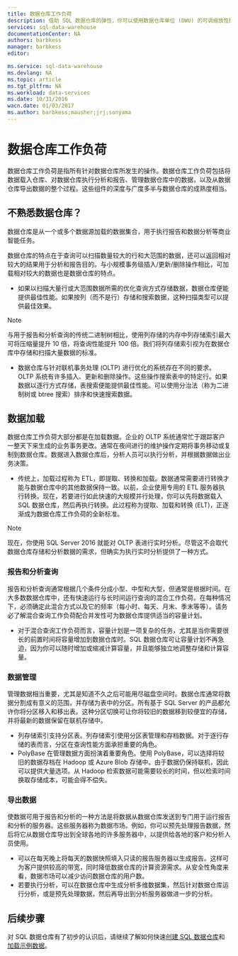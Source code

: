 ```yaml
---
title: 数据仓库工作负荷
description: 借助 SQL 数据仓库的弹性，你可以使用数据仓库单位 (DWU) 的可调缩放性扩大、收缩或暂停计算容量。本文介绍数据仓库指标以及它们如何与 DWU 相关。
services: sql-data-warehouse
documentationCenter: NA
authors: barbkess
manager: barbkess
editor: 

ms.service: sql-data-warehouse
ms.devlang: NA
ms.topic: article
ms.tgt_pltfrm: NA
ms.workload: data-services
ms.date: 10/31/2016
wacn.date: 01/03/2017
ms.author: barbkess;mausher;jrj;sonyama
---
```


# 数据仓库工作负荷
数据仓库工作负荷是指所有针对数据仓库所发生的操作。数据仓库工作负荷包括将数据载入仓库、对数据仓库执行分析和报告、管理数据仓库中的数据，以及从数据仓库导出数据的整个过程。这些组件的深度与广度多半与数据仓库的成熟度相当。

## 不熟悉数据仓库？
数据仓库是从一个或多个数据源加载的数据集合，用于执行报告和数据分析等商业智能任务。

数据仓库的特点在于查询可以扫描数量较大的行和大范围的数据，还可以返回相对较大的结果用于分析和报告目的。与小规模事务级插入/更新/删除操作相比，可加载相对较大的数据也是数据仓库的特点。

- 如果以扫描大量行或大范围数据所需的优化查询方式存储数据，数据仓库便能提供最佳性能。如果按列（而不是行）存储和搜索数据，这种扫描类型可以提供最佳效果。

>[!NOTE]
> 与用于报告和分析查询的传统二进制树相比，使用列存储的内存中列存储索引最大可将压缩量提升 10 倍，将查询性能提升 100 倍。我们将列存储索引视为在数据仓库中存储和扫描大量数据的标准。

* 数据仓库与针对联机事务处理 (OLTP) 进行优化的系统存在不同的要求。OLTP 系统有许多插入、更新和删除操作。这些操作搜索表中的特定行。如果数据以逐行方式存储，表搜索便能提供最佳性能。可以使用分治法（称为二进制树或 btree 搜索）排序和快速搜索数据。

## 数据加载
数据仓库工作负荷大部分都是在加载数据。企业的 OLTP 系统通常忙于跟踪客户一整天下来生成的业务事务更改。通常在夜间进行的维护操作定期将事务移动或复制到数据仓库。数据进入数据仓库后，分析人员可以执行分析，并根据数据做出业务决策。

* 传统上，加载过程称为 ETL，即提取、转换和加载。数据通常需要进行转换才能与数据仓库中的其他数据保持一致。以前，企业使用专用的 ETL 服务器执行转换。现在，若要进行如此快速的大规模并行处理，你可以先将数据载入 SQL 数据仓库，然后再执行转换。此过程称为提取、加载和转换 (ELT)，正逐渐成为数据仓库工作负荷的全新标准。

> [!NOTE]
> 现在，你使用 SQL Server 2016 就能对 OLTP 表进行实时分析。尽管这不会取代数据仓库存储和分析数据的需求，但确实为执行实时分析提供了一种方式。

### 报告和分析查询
报告和分析查询通常根据几个条件分成小型、中型和大型，但通常是根据时间。在大多数数据仓库中，还有快速运行与长时间运行查询的混合工作负荷。在每种情况下，必须确定此混合方式以及它的频率（每小时、每天、月末、季末等等）。请务必了解混合查询工作负荷配合并发性可为数据仓库提供适当的容量计划。

* 对于混合查询工作负荷而言，容量计划是一项复杂的任务，尤其是当你需要很长的前置时间将容量增加到数据仓库时。SQL 数据仓库可让容量计划不再急迫，因为你可以随时增加或缩减计算容量，并且能够独立地调整存储和计算容量。

### 数据管理
管理数据相当重要，尤其是知道不久之后可能用尽磁盘空间时。数据仓库通常将数据分割成有意义的范围，并存储为表中的分区。所有基于 SQL Server 的产品都允许你将分区移入和移出表。这种分区切换可让你将较旧的数据移到较便宜的存储，并将最新的数据保留在联机存储中。

* 列存储索引支持分区表。列存储索引使用分区表管理和存档数据。对于逐行存储的表而言，分区在查询性能方面承担重要的角色。
* PolyBase 在管理数据方面扮演着重要角色。使用 PolyBase，可以选择将较旧的数据存档在 Hadoop 或 Azure Blob 存储中。由于数据仍保持联机，因此可以提供大量选项。从 Hadoop 检索数据可能需要较长的时间，但以检索时间换取存储成本，可能会得不偿失。

### 导出数据
使数据可用于报告和分析的一种方法是将数据从数据仓库发送到专门用于运行报告和分析的服务器。这些服务器称为数据市场。例如，你可以预先处理报告数据，然后将它从数据仓库导出到全球各地的许多服务器中，以提供给各地的客户和分析人员使用。

* 可以在每天晚上将每天的数据快照填入只读的报告服务器以生成报告。这样可为客户提供较高的带宽，同时降低数据仓库的计算资源需求。从安全性角度来看，数据市场可以减少访问数据仓库的用户数。
* 若要执行分析，可以在数据仓库中生成分析多维数据集，然后针对数据仓库运行分析，或是预先处理数据，然后再导出到分析服务器做进一步的分析。

## 后续步骤
对 SQL 数据仓库有了初步的认识后，请继续了解如何快速[创建 SQL 数据仓库][]和[加载示例数据][]。

<!--Image references-->

<!--Article references-->
[加载示例数据]: ./sql-data-warehouse-load-sample-databases.md
[创建 SQL 数据仓库]: ./sql-data-warehouse-get-started-provision-powershell.md

<!--MSDN references-->

<!--Other web references-->

<!---HONumber=Mooncake_Quality_Review_1230_2016-->